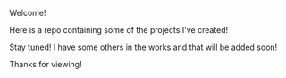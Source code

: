 Welcome!

Here is a repo containing some of the projects I've created!

Stay tuned! I have some others in the works and that will be added soon!

Thanks for viewing!

